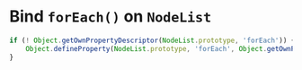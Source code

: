 # Bind `forEach()` on `NodeList`

```js
if (! Object.getOwnPropertyDescriptor(NodeList.prototype, 'forEach')) {
    Object.defineProperty(NodeList.prototype, 'forEach', Object.getOwnPropertyDescriptor(Array.prototype, 'forEach'));
}
```
